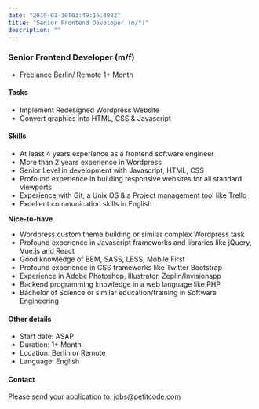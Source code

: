 ```yaml
---
date: "2019-01-30T03:49:16.408Z"
title: "Senior Frontend Developer (m/f)"
description: ""
---
```


### Senior Frontend Developer (m/f)

* Freelance Berlin/ Remote 1+ Month

#### Tasks
- Implement Redesigned Wordpress Website
- Convert graphics into HTML, CSS & Javascript

#### Skills
- At least 4 years experience as a frontend software engineer
- More than 2 years experience in Wordpress
- Senior Level in development with Javascript, HTML, CSS
- Profound experience in building responsive websites for all standard viewports
- Experience with Git, a Unix OS & a Project management tool like Trello
- Excellent communication skills in English

**Nice-to-have**

- Wordpress custom theme building or similar complex Wordpress task
- Profound experience in Javascript frameworks and libraries like jQuery, Vue.js and React
- Good knowledge of BEM, SASS, LESS, Mobile First
- Profound experience in CSS frameworks like Twitter Bootstrap
- Experience in Adobe Photoshop, Illustrator, Zeplin/Invisionapp
- Backend programming knowledge in a web language like PHP
- Bachelor of Science or similar education/training in Software Engineering

#### Other details
- Start date: ASAP
- Duration: 1+ Month
- Location: Berlin or Remote
- Language: English

#### Contact

Please send your application to: [jobs@petitcode.com](mailto:jobs@petitcode.com)
